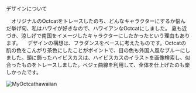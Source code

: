 
デザインについて

　オリジナルのOctcatをトレースしたのち、どんなキャラクターにするか悩んだ挙げ句、私はハワイが好きなので、ハワイアンなOctcatにしました。
夏も近づき、涼しげで南国をイメージしたキャラクターにしたかったという理由もあります。
　デザインの構想は、フラダンスをベースに考えたものです。Octcatの肌の色をこんがり茶色にしたことがポイントで、目の色も外国人風なブルーにしました。頭に飾ったハイビスカスは、ハイビスカスのイラストを画像検索し、似合ったものをトレースしました。ベジェ曲線を利用して、全体を仕上げたのも楽しかったです。

![MyOctcathawaiian](file:///Users/nishiyuuka/Pictures/myoctcathawaiian.png)

